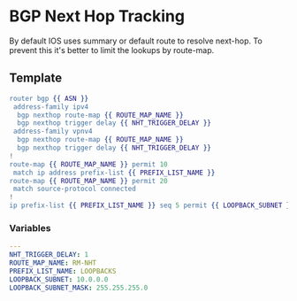 # BGP Next Hop Tracking

By default IOS uses summary or default route to resolve next-hop. To prevent this it's better to limit the lookups by route-map.

## Template

```erlang
router bgp {{ ASN }}
 address-family ipv4
  bgp nexthop route-map {{ ROUTE_MAP_NAME }}
  bgp nexthop trigger delay {{ NHT_TRIGGER_DELAY }}
 address-family vpnv4
  bgp nexthop route-map {{ ROUTE_MAP_NAME }}
  bgp nexthop trigger delay {{ NHT_TRIGGER_DELAY }}
!
route-map {{ ROUTE_MAP_NAME }} permit 10
 match ip address prefix-list {{ PREFIX_LIST_NAME }}
route-map {{ ROUTE_MAP_NAME }} permit 20
 match source-protocol connected
!
ip prefix-list {{ PREFIX_LIST_NAME }} seq 5 permit {{ LOOPBACK_SUBNET }}/{{ LOOPBACK_SUBNET_MASK }} ge 32
```

### Variables

```yaml
---
NHT_TRIGGER_DELAY: 1
ROUTE_MAP_NAME: RM-NHT
PREFIX_LIST_NAME: LOOPBACKS
LOOPBACK_SUBNET: 10.0.0.0
LOOPBACK_SUBNET_MASK: 255.255.255.0
```

